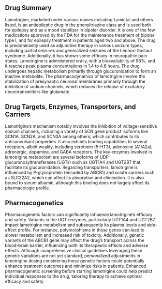 ## Drug Summary
Lamotrigine, marketed under various names including Lamictal and others listed, is an antiepileptic drug in the phenyltriazine class and is used both for epilepsy and as a mood stabilizer in bipolar disorder. It is one of the few medications approved by the FDA for the maintenance treatment of bipolar type I, and for epilepsy treatment in patients aged two and above. The drug is predominantly used as adjunctive therapy in various seizure types, including partial seizures and generalized seizures of the Lennox-Gastaut syndrome. Additionally, it has shown some efficacy in neuropathic pain states. Lamotrigine is administered orally, with a bioavailability of 98%, and it reaches peak plasma concentrations in 1.4 to 4.8 hours. The drug undergoes hepatic metabolism primarily through glucuronidation to form an inactive metabolite. The pharmacodynamics of lamotrigine involve the stabilization of presynaptic neuronal membranes primarily through the inhibition of sodium channels, which reduces the release of excitatory neurotransmitters like glutamate.

## Drug Targets, Enzymes, Transporters, and Carriers
Lamotrigine’s mechanism notably involves the inhibition of voltage-sensitive sodium channels, including a variety of SCN gene product isoforms like SCN1A, SCN2A, and SCN3A among others, which contributes to its anticonvulsant properties. It also exhibits binding capabilities to several receptors, albeit weakly, including serotonin (5-HT3), adenosine (A1/A2a), adrenergic, dopamine, and GABA receptors. The key enzymes involved in lamotrigine metabolism are several isoforms of UDP-glucuronosyltransferases (UGTs) such as UGT1A4 and UGT2B7 that facilitate its glucuronidation. Regarding transporters, lamotrigine is influenced by P-glycoprotein (encoded by ABCB1) and solute carriers such as SLC22A2, which can affect its absorption and elimination. It is also bound to serum albumin, although this binding does not largely affect its pharmacologic profile.

## Pharmacogenetics
Pharmacogenetic factors can significantly influence lamotrigine’s efficacy and safety. Variants in the UGT enzymes, particularly UGT1A4 and UGT2B7, impact lamotrigine metabolism and subsequently its plasma levels and side-effect profile. For instance, polymorphisms in these genes can lead to slower metabolism and increased risk of toxicity. Additionally, genetic variants of the ABCB1 gene may affect the drug’s transport across the blood-brain barrier, influencing both its therapeutic effects and adverse effects. Although comprehensive clinical guidelines leveraging these genetic variations are not yet standard, personalized adjustments in lamotrigine dosing considering these genetic factors could potentially enhance treatment outcomes and minimize risks in patients. Enhanced pharmacogenetic screening before starting lamotrigine could help predict individual responses to the drug, tailoring therapy to achieve optimal efficacy and safety.